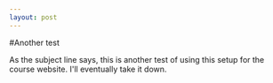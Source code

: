```yaml
---
layout: post
---
```


#Another test

As the subject line says, this is another test of using this setup for the course website. I'll eventually take it down.
